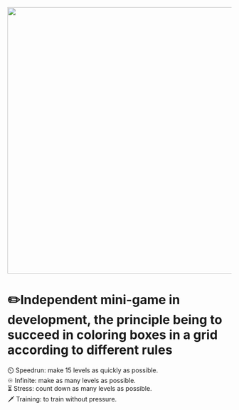 <p align="center">
  <img width="920" height="600" src="https://i.postimg.cc/MG2cHCsv/text-normal.png">
</p>
<h1>✏️Independent mini-game in development, the principle being to succeed in coloring boxes in a grid according to different rules</h1>
⏲️ Speedrun: make 15 levels as quickly as possible.</li><br>
♾️ Infinite: make as many levels as possible.</li><br>
⏳ Stress: count down as many levels as possible.</li><br>
🗡️ Training: to train without pressure.</li>

